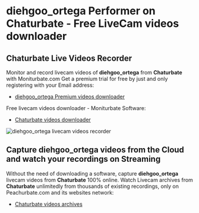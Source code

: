 # diehgoo_ortega Performer on Chaturbate - Free LiveCam videos downloader

## Chaturbate Live Videos Recorder

Monitor and record livecam videos of **diehgoo_ortega** from **Chaturbate** with Moniturbate.com
Get a premium trial for free by just and only registering with your Email address:
* [diehgoo_ortega Premium videos downloader](https://moniturbate.com/request-demo-licence-key.html)

Free livecam videos downloader - Moniturbate Software:
* [Chaturbate videos downloader](https://moniturbate.com/moniturbate-download-software.html)

![diehgoo_ortega livecam videos recorder](https://peachurnet.com/templates/moniturbate-software.png)


## Capture diehgoo_ortega videos from the Cloud and watch your recordings on Streaming

Without the need of downloading a software, capture **diehgoo_ortega** livecam videos from **Chaturbate** 100% online.
Watch Livecam archives from **Chaturbate** unlimitedly from thousands of existing recordings, only on Peachurbate.com and its websites network:
* [Chaturbate videos archives](https://peachurnet.com/)